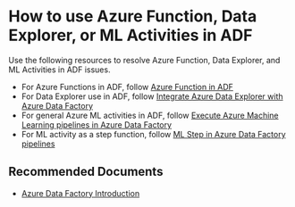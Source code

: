 <properties
  pagetitle="How to use Azure Function, Data Explorer or ML Activities in ADF"
  service="microsoft.datafactory"
  resource="factories"
  ms.author="susabat"
  selfhelptype="Generic"
  supporttopicids="32781334"
  productpesids="15613"
  cloudenvironments="public, fairfax, mooncake, blackforest, ussec, usnat"
  articleid="d8d0d8c7-1b5d-4616-9d5d-72ca656945b0"
  ownershipid="AzureData_DataFactory" />
# How to use Azure Function, Data Explorer, or ML Activities in ADF

Use the following resources to resolve Azure Function, Data Explorer, and ML Activities in ADF issues.

* For Azure Functions in ADF, follow  [Azure Function in ADF ]( https://docs.microsoft.com/azure/data-factory/control-flow-azure-function-activity)
* For Data Explorer use in ADF, follow [Integrate Azure Data Explorer with Azure Data Factory]( https://docs.microsoft.com/azure/data-explorer/data-factory-integration)
* For general Azure ML activities in ADF, follow  [Execute Azure Machine Learning pipelines in Azure Data Factory](https://docs.microsoft.com/azure/data-factory/transform-data-machine-learning-service)
* For ML activity as a step function, follow [ML Step in Azure Data Factory pipelines]( https://azure.microsoft.com/blog/azure-functions-now-supported-as-a-step-in-azure-data-factory-pipelines/)

## **Recommended Documents**

* [Azure Data Factory Introduction]( https://docs.microsoft.com/azure/data-factory/introduction)
